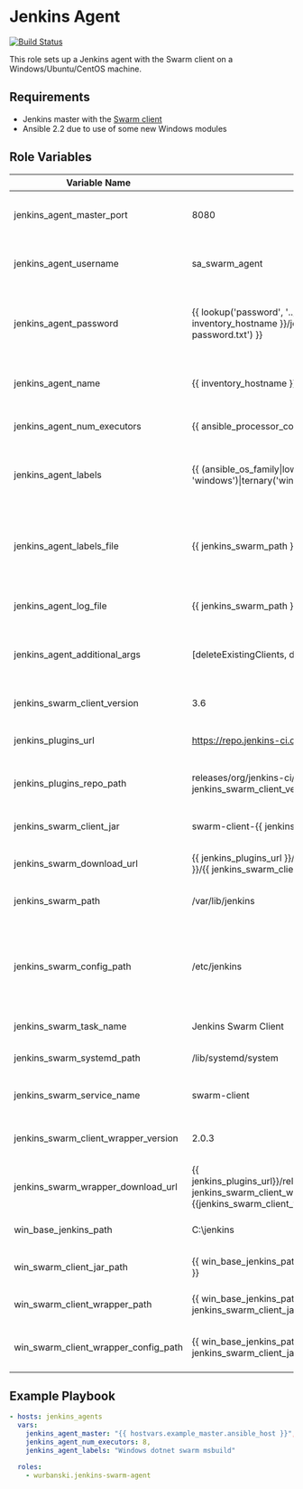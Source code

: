 Jenkins Agent
=============

[![Build Status](https://travis-ci.org/wurbanski/ansible-jenkins-swarm-agent.svg?branch=master)](https://travis-ci.org/wurbanski/ansible-jenkins-swarm-agent)

This role sets up a Jenkins agent with the Swarm client on a Windows/Ubuntu/CentOS machine.

Requirements
------------

* Jenkins master with the [Swarm client](https://wiki.jenkins-ci.org/display/JENKINS/Swarm+Plugin)
* Ansible 2.2 due to use of some new Windows modules

Role Variables
--------------

| Variable Name                        | Default                                                                                                                                                 | Description                                                                                       |
|--------------------------------------|---------------------------------------------------------------------------------------------------------------------------------------------------------|---------------------------------------------------------------------------------------------------|
| jenkins_agent_master_port            | 8080                                                                                                                                                    | Port that Jenkins main UI is listening on                                                         |
| jenkins_agent_username               | sa_swarm_agent                                                                                                                                          | User account to use while authenticating to                                                       |
| jenkins_agent_password               | {{ lookup('password', '../credentials/{{ inventory_hostname }}/jenkins-agent/agent-password.txt') }}                                                    | A password to authenticate against the Jenkins Master                                             |
| jenkins_agent_name                   | {{ inventory_hostname }}                                                                                                                                | How this agent will show up in the UI                                                             |
| jenkins_agent_num_executors          | {{ ansible_processor_cores*2 }}                                                                                                                         | Number of executors for running jobs                                                              |
| jenkins_agent_labels                 | {{ (ansible_os_family\|lower() == 'windows')\|ternary('windows', 'linux') }}                                                                            | A space separated list of labels, for restricting jobs                                            |
| jenkins_agent_labels_file            | {{ jenkins_swarm_path }}/labels.swarm                                                                                                                   | A file to hold the labels and add/remove dynamically (Swarm client 3.3 and above)                 |
| jenkins_agent_log_file               | {{ jenkins_swarm_path }}/swarm.log                                                                                                                      | Where the swarm agent will log to                                                                 |
| jenkins_agent_additional_args        | [deleteExistingClients, disableClientsUniqueId]                                                                                                         | Additional arguments to send to the Swarm client jar                                              |
| jenkins_swarm_client_version         | 3.6                                                                                                                                                     | Version of the Swarm client to download                                                           |
| jenkins_plugins_url                  | https://repo.jenkins-ci.org                                                                                                                             | Base URL to download the client                                                                   |
| jenkins_plugins_repo_path            | releases/org/jenkins-ci/plugins/swarm-client/{{ jenkins_swarm_client_version }}                                                                         | URL between the base URL and the jar file name                                                    |
| jenkins_swarm_client_jar             | swarm-client-{{ jenkins_swarm_client_version }}.jar                                                                                                     | The file name for the swarm client jar                                                            |
| jenkins_swarm_download_url           | {{ jenkins_plugins_url }}/{{ jenkins_plugins_repo_path }}/{{ jenkins_swarm_client_jar }}                                                                | Full URL to the Swarm client jar                                                                  |
| jenkins_swarm_path                   | /var/lib/jenkins                                                                                                                                        | Path to the swarm client jar file                                                                 |
| jenkins_swarm_config_path            | /etc/jenkins                                                                                                                                            | For CentOS while it is using the init.d setup, this is where the swarm-client settings are stored |
| jenkins_swarm_task_name              | Jenkins Swarm Client                                                                                                                                    | Description for systemd                                                                           |
| jenkins_swarm_systemd_path           | /lib/systemd/system                                                                                                                                     | Path to systemd folder                                                                            |
| jenkins_swarm_service_name           | swarm-client                                                                                                                                            | Name of the systemd service                                                                       |
| jenkins_swarm_client_wrapper_version | 2.0.3                                                                                                                                                   | Windows Service Wrapper version                                                                   |
| jenkins_swarm_wrapper_download_url   | {{ jenkins_plugins_url}}/releases/com/sun/winsw/winsw/{{ jenkins_swarm_client_wrapper_version }}/winsw-{{jenkins_swarm_client_wrapper_version}}-bin.exe | Full URL to the Windows Service Wrapper exe                                                       |
| win_base_jenkins_path                | C:\\jenkins                                                                                                                                             | Base path for the Jenkins agent                                                                   |
| win_swarm_client_jar_path            | {{ win_base_jenkins_path }}\\{{ jenkins_swarm_client_jar }}                                                                                             | Path to the Swarm client jar file                                                                 |
| win_swarm_client_wrapper_path        | {{ win_base_jenkins_path }}\\{{ jenkins_swarm_client_jar\|replace('.jar', '.exe') }}                                                                    | Path to the service wrapper exe                                                                   |
| win_swarm_client_wrapper_config_path | {{ win_base_jenkins_path }}\\{{ jenkins_swarm_client_jar\|replace('.jar', '.xml') }}                                                                    | Path to the service wrapper config file                                                           |


Example Playbook
----------------

```yaml
- hosts: jenkins_agents
  vars:
    jenkins_agent_master: "{{ hostvars.example_master.ansible_host }}",
    jenkins_agent_num_executors: 8,
    jenkins_agent_labels: "Windows dotnet swarm msbuild"

  roles:
    - wurbanski.jenkins-swarm-agent
```
